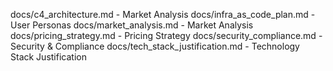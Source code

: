 docs/c4_architecture.md - Market Analysis
docs/infra_as_code_plan.md - User Personas
docs/market_analysis.md - Market Analysis
docs/pricing_strategy.md - Pricing Strategy
docs/security_compliance.md - Security & Compliance
docs/tech_stack_justification.md - Technology Stack Justification

